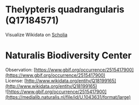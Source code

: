 
Thelypteris quadrangularis (Q17184571)
======================================
  
Visualize Wikidata on [Scholia](https://scholia.toolforge.org/taxon/Q17184571)
# Naturalis Biodiversity Center
  
Observation: [https://www.gbif.org/occurrence/2515417900](https://www.gbif.org/occurrence/2515417900)  
License: [http://www.wikidata.org/entity/Q18199165](http://www.wikidata.org/entity/Q18199165)  
![https://www.gbif.org/occurrence/2515417900](https://medialib.naturalis.nl/file/id/U.1043631/format/large)
